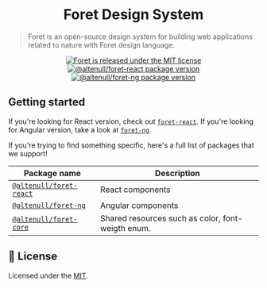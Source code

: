 <h1 align="center">
  Foret Design System
</h1>

> Foret is an open-source design system for building web applications related to nature with Foret design language.

<p align="center">
  <a href="https://github.com/altenull/foret/blob/master/LICENSE">
    <img src="https://img.shields.io/badge/license-MIT-blue.svg" alt="Foret is released under the MIT license" />
  </a>
  <a href="https://www.npmjs.com/package/@altenull/foret-react">
    <img src="https://img.shields.io/npm/v/@altenull/foret-react?logo=npm&logoColor=fff&label=%40altenull%2Fforet-react&color=limegreen" alt="@altenull/foret-react package version" />
  </a>
  <a href="https://www.npmjs.com/package/@altenull/foret-ng">
    <img src="https://img.shields.io/npm/v/@altenull/foret-ng?logo=npm&logoColor=fff&label=%40altenull%2Fforet-ng&color=limegreen" alt="@altenull/foret-ng package version" />
  </a>
</p>

## Getting started

If you're looking for React version, check out [`foret-react`](./foret-react). If you're looking for Angular
version, take a look at [`foret-ng`](./foret-ng).

If you're trying to find something specific, here's a full list of packages that
we support!

| Package name                             | Description                                       |
| ---------------------------------------- | ------------------------------------------------- |
| [`@altenull/foret-react`](./foret-react) | React components                                  |
| [`@altenull/foret-ng`](./foret-ng)       | Angular components                                |
| [`@altenull/foret-core`](./foret-core)   | Shared resources such as color, font-weigth enum. |

## 📝 License

Licensed under the [MIT](./LICENSE).
